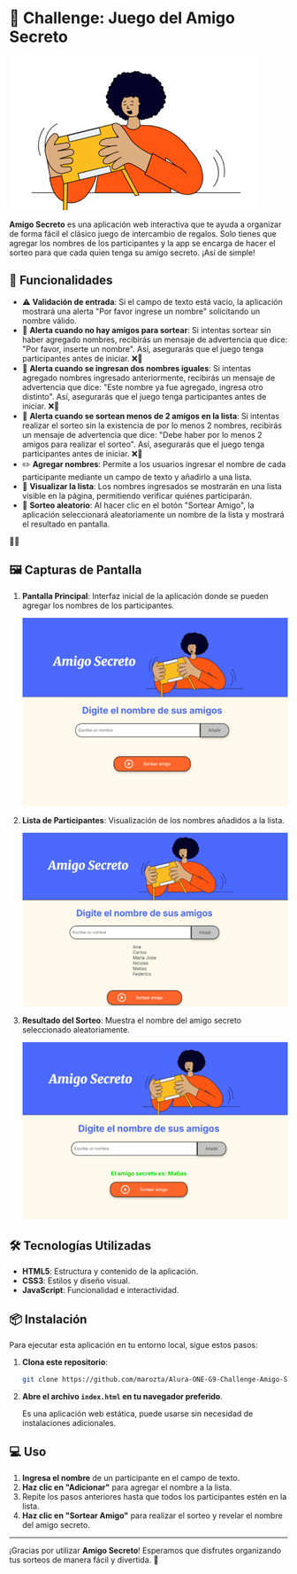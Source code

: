# 🎁 Challenge: Juego del Amigo Secreto

  ![logo-amigo-secreto](assets/amigo-secreto.png)

**Amigo Secreto** es una aplicación web interactiva que te ayuda a organizar de forma fácil el clásico juego de intercambio de regalos. Solo tienes que agregar los nombres de los participantes y la app se encarga de hacer el sorteo para que cada quien tenga su amigo secreto. ¡Así de simple!

## 🚀 Funcionalidades
- ⚠️ **Validación de entrada**: Si el campo de texto está vacío, la aplicación mostrará una alerta "Por favor ingrese un nombre" solicitando un nombre válido.
- 🚨 **Alerta cuando no hay amigos para sortear**: Si intentas sortear sin haber agregado nombres, recibirás un mensaje de advertencia que dice: "Por favor, inserte un nombre". Así, asegurarás que el juego tenga participantes antes de iniciar. ❌🎲
- 🚨 **Alerta cuando se ingresan dos nombres iguales**: Si intentas agregado nombres ingresado anteriormente, recibirás un mensaje de advertencia que dice: "Este nombre ya fue agregado, ingresa otro distinto". Así, asegurarás que el juego tenga participantes antes de iniciar. ❌🎲
- 🚨 **Alerta cuando se sortean menos de 2 amigos en la lista**: Si intentas realizar el sorteo sin la existencia de por lo menos 2 nombres, recibirás un mensaje de advertencia que dice: "Debe haber por lo menos 2 amigos para realizar el sorteo". Así, asegurarás que el juego tenga participantes antes de iniciar. ❌🎲
- ✏️ **Agregar nombres**: Permite a los usuarios ingresar el nombre de cada participante mediante un campo de texto y añadirlo a una lista.
- 📜 **Visualizar la lista**: Los nombres ingresados se mostrarán en una lista visible en la página, permitiendo verificar quiénes participarán.
- 🎲 **Sorteo aleatorio**: Al hacer clic en el botón "Sortear Amigo", la aplicación seleccionará aleatoriamente un nombre de la lista y mostrará el resultado en pantalla.

🏁🎊

## 🖼️ Capturas de Pantalla

1. **Pantalla Principal**: Interfaz inicial de la aplicación donde se pueden agregar los nombres de los participantes.

   ![image](assets/pantalla01.png)

3. **Lista de Participantes**: Visualización de los nombres añadidos a la lista.
   
   ![image](assets/pantalla02.png)

4. **Resultado del Sorteo**: Muestra el nombre del amigo secreto seleccionado aleatoriamente.
   
   ![image](assets/pantalla03.png)


## 🛠️ Tecnologías Utilizadas

- **HTML5**: Estructura y contenido de la aplicación.
- **CSS3**: Estilos y diseño visual.
- **JavaScript**: Funcionalidad e interactividad.

## 📦 Instalación

Para ejecutar esta aplicación en tu entorno local, sigue estos pasos:

1. **Clona este repositorio**:

   ```bash
   git clone https://github.com/marozta/Alura-ONE-G9-Challenge-Amigo-Secreto.git
   ```

2. **Abre el archivo `index.html` en tu navegador preferido**.

   Es una aplicación web estática, puede usarse sin necesidad de instalaciones adicionales.

## 💻 Uso

1. **Ingresa el nombre** de un participante en el campo de texto.
2. **Haz clic en "Adicionar"** para agregar el nombre a la lista.
3. Repite los pasos anteriores hasta que todos los participantes estén en la lista.
4. **Haz clic en "Sortear Amigo"** para realizar el sorteo y revelar el nombre del amigo secreto.


---

¡Gracias por utilizar **Amigo Secreto**! Esperamos que disfrutes organizando tus sorteos de manera fácil y divertida. 🎉